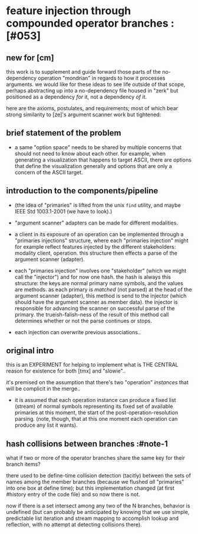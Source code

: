 # feature injection through compounded operator branches :[#053]


## new for [cm]

this work is to supplement and guide forward those parts of the
no-dependency operation "mondrian" in regards to how it processes
arguments. we would like for these ideas to see life outside of that
scope, perhaps abstracting up into a no-dependency file housed in
"zerk" but positioned as a dependency *for* it, not a dependency *of*
it.

here are the axioms, postulates, and requirements; most of which bear
strong similarity to [ze]'s argument scanner work but tightened:

## brief statement of the problem

  - a same "option space" needs to be shared by multiple concerns
    that should not need to know about each other. for example, when
    generating a visualization that happens to target ASCII, there are
    options that define the visualization generally and options that are
    only a concern of the ASCII target.




## introduction to the components/pipeline

  - (the idea of "primaries" is lifted from the unix `find` utility,
    and maybe IEEE Std 1003.1-2001 (we have to look).)

  - "argument scanner" adapters can be made for different modalities.

  - a client in its exposure of an operation can be implemented through
    a "primaries injections" structure, where each "primaries injection"
    might for example reflect features injected by the different
    stakeholders: modality client, operation. this structure then
    effects a parse of the argument scanner (adapter).

  - each "primaries injection" involves one "stakeholder" (which we might
    call the "injector") and for now one hash. the hash is always this
    structure: the keys are normal primary name symbols, and the values are
    methods. as each primary is *matched* (not parsed) at the head of the
    argument scanner (adapter), this method is send to the injector
    (which should have the argument scanner as member data). the injector
    is responsible for advancing the scanner on successful parse of the
    primary. the trueish-falish-ness of the result of this method call
    determines whether or not the parse continues or stops.

  - each injection can overwrite previous associations..





## original intro

this is an EXPERIMENT for helping to implement what is THE CENTRAL reason
for existence for both [tmx] and "slowie"..

it's premised on the assumption that there's two "operation" *instances*
that will be complicit in the merge..

  - it is assumed that each operation instance can produce a fixed list
    (stream) of normal symbols representing its fixed set of available
    primaries at this moment, the start of the post-operation-resolution
    parsing. (note, though, that at this one moment each operation can
    produce any list it wants).




## hash collisions between branches :#note-1

what if two or more of the operator branches share the same key for
their branch items?

there used to be define-time collision detection (tacitly) between
the sets of names among the member branches (because we flushed *all*
"primaries" into one box at define time); but this implementation
changed (at first #history entry of the code file) and so now there
is not.

now if there is a set intersect among any two of the N branches,
behavior is undefined (but can probably be anticipated by knowing
that we use simple, predictable list iteration and stream mapping
to accomplish lookup and reflection, with no attempt at detecting
collisions there).
